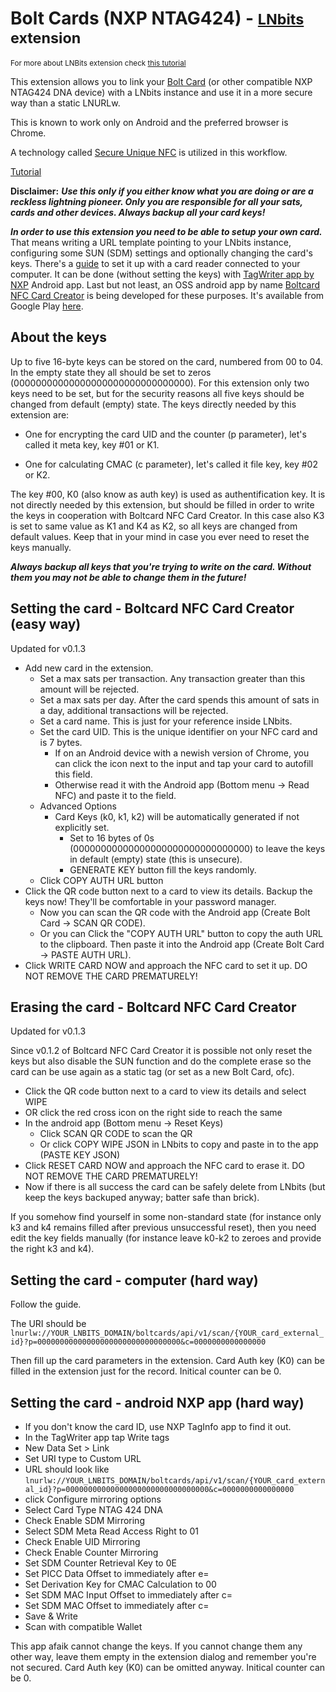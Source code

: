 # Bolt Cards (NXP NTAG424) - <small>[LNbits](https://github.com/lnbits/lnbits) extension</small>
<small>For more about LNBits extension check [this tutorial](https://github.com/lnbits/lnbits/wiki/LNbits-Extensions)</small>

This extension allows you to link your [Bolt Card](https://github.com/boltcard) (or other compatible NXP NTAG424 DNA device) with a LNbits instance and use it in a more secure way than a static LNURLw.

This is known to work only on Android and the preferred browser is Chrome.

A technology called [Secure Unique NFC](https://web.archive.org/web/20220706134959/https://mishka-scan.com/blog/secure-unique-nfc) is utilized in this workflow.

<a class="text-secondary" href="https://www.youtube.com/watch?v=wJ7QLFTRjK0">Tutorial</a>

**Disclaimer:** ***Use this only if you either know what you are doing or are a reckless lightning pioneer. Only you are responsible for all your sats, cards and other devices. Always backup all your card keys!***


***In order to use this extension you need to be able to setup your own card.*** That means writing a URL template pointing to your LNbits instance, configuring some SUN (SDM) settings and optionally changing the card's keys. There's a [guide](https://www.whitewolftech.com/articles/payment-card/) to set it up with a card reader connected to your computer. It can be done (without setting the keys) with [TagWriter app by NXP](https://play.google.com/store/apps/details?id=com.nxp.nfc.tagwriter) Android app. Last but not least, an OSS android app by name [Boltcard NFC Card Creator](https://github.com/boltcard/bolt-nfc-android-app) is being developed for these purposes. It's available from Google Play [here](https://play.google.com/store/apps/details?id=com.lightningnfcapp).

## About the keys

Up to five 16-byte keys can be stored on the card, numbered from 00 to 04. In the empty state they all should be set to zeros (00000000000000000000000000000000). For this extension only two keys need to be set, but for the security reasons all five keys should be changed from default (empty) state. The keys directly needed by this extension are:

- One for encrypting the card UID and the counter (p parameter), let's called it meta key, key #01 or K1.

- One for calculating CMAC (c parameter), let's called it file key, key #02 or K2.

The key #00, K0 (also know as auth key) is used as authentification key. It is not directly needed by this extension, but should be filled in order to write the keys in cooperation with Boltcard NFC Card Creator. In this case also K3 is set to same value as K1 and K4 as K2, so all keys are changed from default values. Keep that in your mind in case you ever need to reset the keys manually.

***Always backup all keys that you're trying to write on the card. Without them you may not be able to change them in the future!***


## Setting the card - Boltcard NFC Card Creator (easy way)
Updated for v0.1.3

- Add new card in the extension.
    - Set a max sats per transaction. Any transaction greater than this amount will be rejected.
    - Set a max sats per day. After the card spends this amount of sats in a day, additional transactions will be rejected.
    - Set a card name. This is just for your reference inside LNbits.
    - Set the card UID. This is the unique identifier on your NFC card and is 7 bytes.
        - If on an Android device with a newish version of Chrome, you can click the icon next to the input and tap your card to autofill this field.
        - Otherwise read it with the Android app (Bottom menu -> Read NFC) and paste it to the field.
    - Advanced Options
        - Card Keys (k0, k1, k2) will be automatically generated if not explicitly set.
            - Set to 16 bytes of 0s (00000000000000000000000000000000) to leave the keys in default (empty) state (this is unsecure).
            - GENERATE KEY button fill the keys randomly.
    - Click COPY AUTH URL button
- Click the QR code button next to a card to view its details. Backup the keys now! They'll be comfortable in your password manager.
    - Now you can scan the QR code with the Android app (Create Bolt Card -> SCAN QR CODE).
    - Or you can Click the "COPY AUTH URL" button to copy the auth URL to the clipboard. Then paste it into the Android app (Create Bolt Card -> PASTE AUTH URL).
- Click WRITE CARD NOW and approach the NFC card to set it up. DO NOT REMOVE THE CARD PREMATURELY!

## Erasing the card - Boltcard NFC Card Creator
Updated for v0.1.3

Since v0.1.2 of Boltcard NFC Card Creator it is possible not only reset the keys but also disable the SUN function and do the complete erase so the card can be use again as a static tag (or set as a new Bolt Card, ofc).

- Click the QR code button next to a card to view its details and select WIPE
- OR click the red cross icon on the right side to reach the same
- In the android app (Bottom menu -> Reset Keys)
    - Click SCAN QR CODE to scan the QR
    - Or click COPY WIPE JSON in LNbits to copy and paste in to the app (PASTE KEY JSON)
- Click RESET CARD NOW and approach the NFC card to erase it. DO NOT REMOVE THE CARD PREMATURELY!
- Now if there is all success the card can be safely delete from LNbits (but keep the keys backuped anyway; batter safe than brick).

If you somehow find yourself in some non-standard state (for instance only k3 and k4 remains filled after previous unsuccessful reset), then you need edit the key fields manually (for instance leave k0-k2 to zeroes and provide the right k3 and k4).

## Setting the card - computer (hard way)

Follow the guide.

The URI should be `lnurlw://YOUR_LNBITS_DOMAIN/boltcards/api/v1/scan/{YOUR_card_external_id}?p=00000000000000000000000000000000&c=0000000000000000`

Then fill up the card parameters in the extension. Card Auth key (K0) can be filled in the extension just for the record. Initical counter can be 0.

## Setting the card - android NXP app (hard way)
- If you don't know the card ID, use NXP TagInfo app to find it out.
- In the TagWriter app tap Write tags
- New Data Set > Link
- Set URI type to Custom URL
- URL should look like `lnurlw://YOUR_LNBITS_DOMAIN/boltcards/api/v1/scan/{YOUR_card_external_id}?p=00000000000000000000000000000000&c=0000000000000000`
- click Configure mirroring options
- Select Card Type NTAG 424 DNA
- Check Enable SDM Mirroring
- Select SDM Meta Read Access Right to 01
- Check Enable UID Mirroring
- Check Enable Counter Mirroring
- Set SDM Counter Retrieval Key to 0E
- Set PICC Data Offset to immediately after e=
- Set Derivation Key for CMAC Calculation to 00
- Set SDM MAC Input Offset to immediately after c=
- Set SDM MAC Offset to immediately after c=
- Save & Write
- Scan with compatible Wallet

This app afaik cannot change the keys. If you cannot change them any other way, leave them empty in the extension dialog and remember you're not secured. Card Auth key (K0) can be omitted anyway. Initical counter can be 0.
